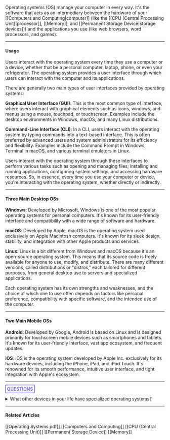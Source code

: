 Operating systems (OS) manage your computer in every way. It's the software that acts as an intermediary between the hardware of your [[Computers and Computing|computer]] (like the [[CPU  (Central Processing Unit)|processor]], [[Memory]], and [[Permanent Storage Device|storage devices]]) and the applications you use (like web browsers, word processors, and games).

---
#### Usage

Users interact with the operating system every time they use a computer or a device, whether that be a personal computer, laptop, phone, or even your refrigerator. The operating system provides a user interface through which users can interact with the computer and its applications.

There are generally two main types of user interfaces provided by operating systems:

**Graphical User Interface (GUI)**:
	This is the most common type of interface, where users interact with graphical elements such as icons, windows, and menus using a mouse, touchpad, or touchscreen. Examples include the desktop environments in Windows, macOS, and many Linux distributions.
    
**Command-Line Interface (CLI)**:
	In a CLI, users interact with the operating system by typing commands into a text-based interface. This is often preferred by advanced users and system administrators for its efficiency and flexibility. Examples include the Command Prompt in Windows, Terminal in macOS, and various terminal emulators in Linux.
    

Users interact with the operating system through these interfaces to perform various tasks such as opening and managing files, installing and running applications, configuring system settings, and accessing hardware resources. So, in essence, every time you use your computer or device, you're interacting with the operating system, whether directly or indirectly.

---
#### Three Main Desktop OSs

**Windows**:
	Developed by Microsoft, Windows is one of the most popular operating systems for personal computers. It's known for its user-friendly interface and compatibility with a wide range of software and hardware.
    
**macOS**:
	Developed by Apple, macOS is the operating system used exclusively on Apple Macintosh computers. It's known for its sleek design, stability, and integration with other Apple products and services.
    
**Linux**:
	Linux is a bit different from Windows and macOS because it's an open-source operating system. This means that its source code is freely available for anyone to use, modify, and distribute. There are many different versions, called distributions or "distros," each tailored for different purposes, from general desktop use to servers and specialized applications.
    

Each operating system has its own strengths and weaknesses, and the choice of which one to use often depends on factors like personal preference, compatibility with specific software, and the intended use of the computer.

---
#### Two Main Mobile OSs

**Android**:
	Developed by Google, Android is based on Linux and is designed primarily for touchscreen mobile devices such as smartphones and tablets. It's known for its user-friendly interface, vast app ecosystem, and frequent updates.
    
**iOS**:
	iOS is the operating system developed by Apple Inc. exclusively for its hardware devices, including the iPhone, iPad, and iPod Touch. It's renowned for its smooth performance, intuitive user interface, and tight integration with Apple's ecosystem.


<hr>


**<span style="color: #7b6cd9; border: 2px solid #7b6cd9; padding: 3px">QUESTIONS</span>**

<details>
	<summary>What other devices in your life have specialized operating systems?</summary>
		<p style="font-style: italic">Game consoles, smart watches, smart tvs, ect.</p>
</details>

---
#### Related Articles

[[Operating Systems.pdf]]
[[Computers and Computing]]
[[CPU  (Central Processing Unit)]]
[[Permanent Storage Device]]
[[Memory]]
